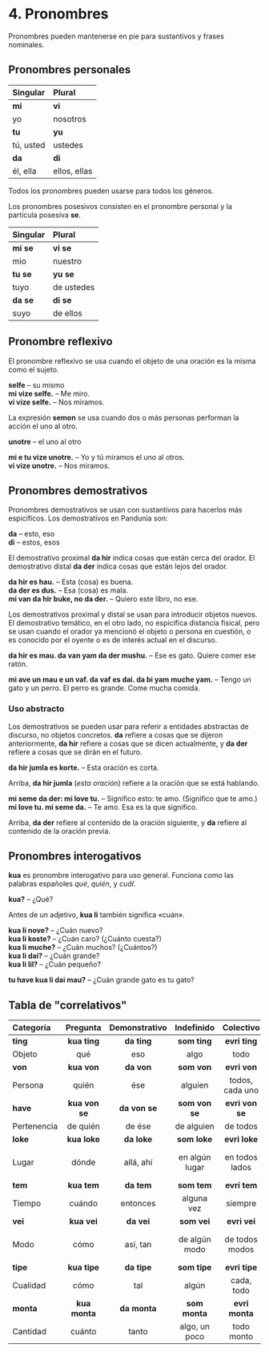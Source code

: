 
# 4. Pronombres

Pronombres pueden mantenerse en pie para sustantivos y frases nominales.

## Pronombres personales

| Singular    | Plural       |
|:------------|:-------------|
| **mi**      | **vi**       |
| yo          | nosotros     |
| **tu**      | **yu**       |
| tú, usted   | ustedes      |
| **da**      | **di**       |
| él, ella    | ellos, ellas |

Todos los pronombres pueden usarse para todos los géneros.

Los pronombres posesivos consisten en el pronombre personal y la partícula posesiva
**se**.

| Singular    | Plural       |
|:------------|:-------------|
| **mi se**   | **vi se**    |
| mio         | nuestro      |
| **tu se**   | **yu se**    |
| tuyo        | de ustedes   |
| **da se**   | **di se**    |
| suyo        | de ellos     |


## Pronombre reflexivo

El pronombre reflexivo se usa cuando el objeto de una oración es la misma como el sujeto.

**selfe**
– su mismo  
**mi vize selfe.**
– Me miro.  
**vi vize selfe.**
– Nos miramos.

La expresión **semon** se usa cuando dos o más personas performan la acción el uno al otro.

**unotre**
– el uno al otro

**mi e tu vize unotre.**
– Yo y tú miramos el uno al otros.  
**vi vize unotre.**
– Nos miramos.


## Pronombres demostrativos

Pronombres demostrativos se usan con sustantivos para hacerlos más espicificos.
Los demostrativos en Pandunia son:

**da**
– esto, eso  
**di**
– estos, esos

El demostrativo proximal
**da hir**
indica cosas que están cerca del orador.
El demostrativo distal
**da der**
indica cosas que están lejos del orador.

**da hir es hau.**
– Esta (cosa) es buena.  
**da der es dus.**
– Esa (cosa) es mala.  
**mi van da hir buke, no da der.**
– Quiero este libro, no ese.

Los demostrativos proximal y distal se usan para introducir objetos nuevos.
El demostrativo temático, en el otro lado,
no espicifica distancia fisical,
pero se usan cuando el orador ya mencionó el objeto o persona en cuestión,
o es conocido por el oyente o es de interés actual en el discurso.

**da hir es mau. da van yam da der mushu.**
– Ese es gato.  Quiere comer ese ratón.

**mi ave un mau e un vaf. da vaf es dai. da bi yam muche yam.**
– Tengo un gato y un perro. El perro es grande. Come mucha comida.


### Uso abstracto

Los demostrativos se pueden usar para referir
a entidades abstractas de discurso, no objetos concretos.
**da**
refiere a cosas que se dijeron anteriormente,
**da hir**
refiere a cosas que se dicen actualmente, y
**da der**
refiere a cosas que se dirán en el futuro.

**da hir jumla es korte.**
– Esta oración es corta.

Arriba,
**da hir jumla**
(_esta oración_) refiere a la oración que se está hablando.

**mi seme da der: mi love tu.**
– Significo esto: te amo. (Significo que te amo.)  
**mi love tu. mi seme da.**
– Te amo. Esa es la que significo.

Arriba,
**da der**
refiere al contenido de la oración siguiente, y
**da**
refiere al contenido de la oración previa.


## Pronombres interogativos

**kua**
es pronombre interogativo para uso general.
Funciona como las palabras españoles _qué_, _quién_, y _cuál_.

**kua?**
– ¿Qué?  

Antes de un adjetivo, **kua li** también significa «cuán».

**kua li nove?**
– ¿Cuán nuevo?  
**kua li koste?**
– ¿Cuán caro? (¿Cuánto cuesta?)  
**kua li muche?**
– ¿Cuán muchos? (¿Cuántos?)  
**kua li dai?**
– ¿Cuán grande?  
**kua li lil?**
– ¿Cuán pequeño?

**tu have kua li dai mau?**
– ¿Cuán grande gato es tu gato?


## Tabla de "correlativos"

| Categoría     | Pregunta      | Demonstrativo | Indefinido    | Colectivo     | Negativo      |
|:--------------|:-------------:|:-------------:|:-------------:|:-------------:|:-------------:|
| **ting**      | **kua ting**  | **da ting**   | **som ting**  | **evri ting** | **no ting**   |
| Objeto        | qué           | eso           | algo          | todo          | nada          |
| **von**       | **kua von**   | **da von**    | **som von**   | **evri von**  | **no von**    |
| Persona       | quién         | ése           | alguien       |todos, cada uno| nadie         |
| **have**      | **kua von se**| **da von se** | **som von se**|**evri von se**| **no von se** |
| Pertenencia   | de quién      | de ése        | de alguien    | de todos      | de nadie      |
| **loke**      | **kua loke**  | **da loke**   | **som loke**  | **evri loke** | **no loke**   |
| Lugar         | dónde         | allá, ahí     | en algún lugar| en todos lados| en ningún lado|
| **tem**       | **kua tem**   | **da tem**    | **som tem**   | **evri tem**  | **no tem**    |
| Tiempo        | cuándo        | entonces      | alguna vez    | siempre       | nunca         |
| **vei**       | **kua vei**   | **da vei**    | **som vei**   | **evri vei**  | **no vei**    |
| Modo          | cómo          | así, tan      | de algún modo | de todos modos| de ningún modo|
| **tipe**      | **kua tipe**  | **da tipe**   | **som tipe**  | **evri tipe** | **no tipe**   |
| Cualidad      | cómo          | tal           | algún         | cada, todo    | ningún        |
| **monta**     | **kua monta** | **da monta**  | **som monta** | **evri monta**| **no monta**  |
| Cantidad      | cuánto        | tanto         | algo, un poco | todo monto    | nada          |


